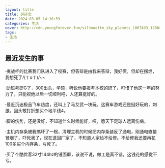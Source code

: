```yaml
---
layout: title
title: 碎碎念
date: 2024-03-05 14:16:59
categories: 生活
cover: http://cdn.youngforever.fun/silhouette_sky_planets_1067493_1280x720.jpg
tags: 
- 生活
---
```


## 最近发生的事

·挑战杯的比赛我们队进入了校赛，但答辩是由我来答辩，我好慌，但却在摆烂，我想死了/(ㄒoㄒ)/~~

·助班考研G了，300出头，学硕，听说他要报考本校的研了，可惜了他这一年的努力了，只能祝他以后一切顺利吧，人还算挺好的。

·最近沉迷极品飞车热度，还叫上了马艾武一块玩。这赛车游戏还是挺好玩的，刺激。回头敢打折想买个地平线4。

·脚的伤势，还是没好，不知道什么时候能好，哎，愿天下足球人远离伤病。

·主机内存条被我搞坏了一根，清理主机的时候把内存条装反了通电，刚通电直接冒烟了，吓死我了，现在送回厂家了，不知道人家给不给修。不给修我还要再花100多买个内存条，亏死了。

·买了个酷优客32寸144hz的镜面屏，该说不说，做工是真不错，这钱花的感觉不亏。

